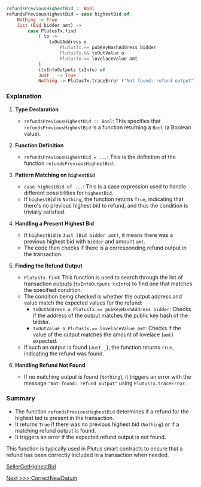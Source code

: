 ```haskell
refundsPreviousHighestBid :: Bool
refundsPreviousHighestBid = case highestBid of
    Nothing -> True 
    Just (Bid bidder amt) ->
        case PlutusTx.find
            ( \o ->
                txOutAddress o
                    PlutusTx.== pubKeyHashAddress bidder
                    PlutusTx.&& txOutValue o
                    PlutusTx.== lovelaceValue amt
            )
            (txInfoOutputs txInfo) of
            Just _ -> True
            Nothing -> PlutusTx.traceError ("Not found: refund output")
```

### Explanation

1. **Type Declaration**
   - `refundsPreviousHighestBid :: Bool`: This specifies that `refundsPreviousHighestBid` is a function returning a `Bool` (a Boolean value).

2. **Function Definition**
   - `refundsPreviousHighestBid = ...`: This is the definition of the function `refundsPreviousHighestBid`.

3. **Pattern Matching on `highestBid`**
   - `case highestBid of ...`: This is a case expression used to handle different possibilities for `highestBid`.
   - If `highestBid` is `Nothing`, the function returns `True`, indicating that there's no previous highest bid to refund, and thus the condition is trivially satisfied.

4. **Handling a Present Highest Bid**
   - If `highestBid` is `Just (Bid bidder amt)`, it means there was a previous highest bid with `bidder` and amount `amt`.
   - The code then checks if there is a corresponding refund output in the transaction.

5. **Finding the Refund Output**
   - `PlutusTx.find`: This function is used to search through the list of transaction outputs (`txInfoOutputs txInfo`) to find one that matches the specified condition.
   - The condition being checked is whether the output address and value match the expected values for the refund:
     - `txOutAddress o PlutusTx.== pubKeyHashAddress bidder`: Checks if the address of the output matches the public key hash of the bidder.
     - `txOutValue o PlutusTx.== lovelaceValue amt`: Checks if the value of the output matches the amount of lovelace (`amt`) expected.
   - If such an output is found (`Just _`), the function returns `True`, indicating the refund was found.

6. **Handling Refund Not Found**
   - If no matching output is found (`Nothing`), it triggers an error with the message `"Not found: refund output"` using `PlutusTx.traceError`.

### Summary

- The function `refundsPreviousHighestBid` determines if a refund for the highest bid is present in the transaction.
- It returns `True` if there was no previous highest bid (`Nothing`) or if a matching refund output is found.
- It triggers an error if the expected refund output is not found.

This function is typically used in Plutus smart contracts to ensure that a refund has been correctly included in a transaction when needed.

[SellerGetHighestBid](https://github.com/besiwims/plutus-tx-template/blob/main/sellerGetsHighestBid.md)

[Next >>> CorrectNewDatum](https://github.com/besiwims/plutus-tx-template/blob/main/correctNewDatum.md)
